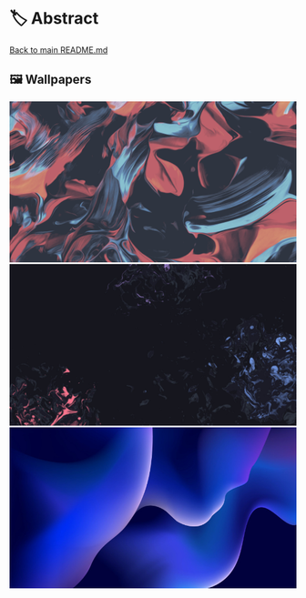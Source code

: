 # 🏷️ Abstract

[Back to main README.md](../../)

## 🖼️ Wallpapers

![](001.jpg)
![](002.jpg)
![](003.jpg)
